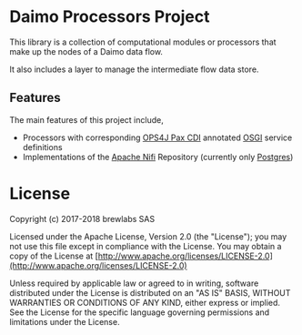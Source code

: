 # Daimo Processors Project

This library is a collection of computational modules or processors that make up the nodes of a Daimo data flow.

It also includes a layer to manage the intermediate flow data store.

## Features

The main features of this project include,

- Processors with corresponding [OPS4J Pax CDI](https://ops4j1.jira.com/wiki/spaces/PAXCDI/overview) annotated [OSGI](https://www.osgi.org/) service definitions
- Implementations of the [Apache Nifi](https://nifi.apache.org/) Repository (currently only [Postgres](https://www.postgresql.org/))

# License

Copyright (c) 2017-2018 brewlabs SAS

Licensed under the Apache License, Version 2.0 (the "License");
you may not use this file except in compliance with the License.
You may obtain a copy of the License at [http://www.apache.org/licenses/LICENSE-2.0](http://www.apache.org/licenses/LICENSE-2.0)

Unless required by applicable law or agreed to in writing, software
distributed under the License is distributed on an "AS IS" BASIS,
WITHOUT WARRANTIES OR CONDITIONS OF ANY KIND, either express or implied.
See the License for the specific language governing permissions and
limitations under the License.
